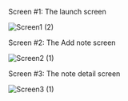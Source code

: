 Screen #1: The launch screen

![Screen1 (2)](https://user-images.githubusercontent.com/68817302/108348224-82385700-7207-11eb-98ea-1a0b21733f8f.jpg)

Screen #2: The Add note screen

![Screen2 (1)](https://user-images.githubusercontent.com/68817302/108348336-adbb4180-7207-11eb-9788-f687b73d8b73.jpg)

Screen #3: The note detail screen

![Screen3 (1)](https://user-images.githubusercontent.com/68817302/108348460-d2171e00-7207-11eb-92d5-8b4e89bedfe1.jpg)
